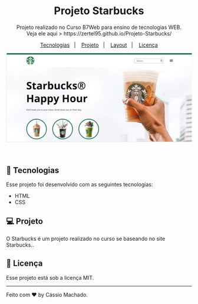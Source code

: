 <h1 align="center"> Projeto Starbucks </h1>

<p align="center">
Projeto realizado no Curso B7Web para ensino de tecnologias WEB.
<br>
Veja ele aqui > https://zertel95.github.io/Projeto-Starbucks/
</p>

<p align="center">
  <a href="#-tecnologias">Tecnologias</a>&nbsp;&nbsp;&nbsp;|&nbsp;&nbsp;&nbsp;
  <a href="#-projeto">Projeto</a>&nbsp;&nbsp;&nbsp;|&nbsp;&nbsp;&nbsp;
  <a href="#-layout">Layout</a>&nbsp;&nbsp;&nbsp;|&nbsp;&nbsp;&nbsp;
  <a href="#memo-licença">Licença</a>
</p>

<p align="center">
  <img alt="projeto devlinks" src="image-nt.jpg">
</p>

<br>



## 🚀 Tecnologias

Esse projeto foi desenvolvido com as seguintes tecnologias:

- HTML 
- CSS

## 💻 Projeto

O Starbucks é um projeto realizado no curso se baseando no site Starbucks..


## :memo: Licença

Esse projeto está sob a licença MIT.

---

Feito com ♥ by Cássio Machado.
